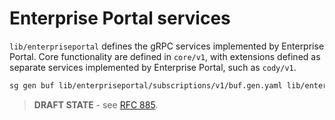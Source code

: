 # Enterprise Portal services

`lib/enterpriseportal` defines the gRPC services implemented by Enterprise Portal. Core functionality are defined in `core/v1`, with extensions defined as separate services implemented by Enterprise Portal, such as `cody/v1`.

```sh
sg gen buf lib/enterpriseportal/subscriptions/v1/buf.gen.yaml lib/enterpriseportal/codygateway/v1/buf.gen.yaml
```

> **DRAFT STATE** - see [RFC 885](https://docs.google.com/document/d/1tiaW1IVKm_YSSYhH-z7Q8sv4HSO_YJ_Uu6eYDjX7uU4/edit#heading=h.tdaxc5h34u7q).
